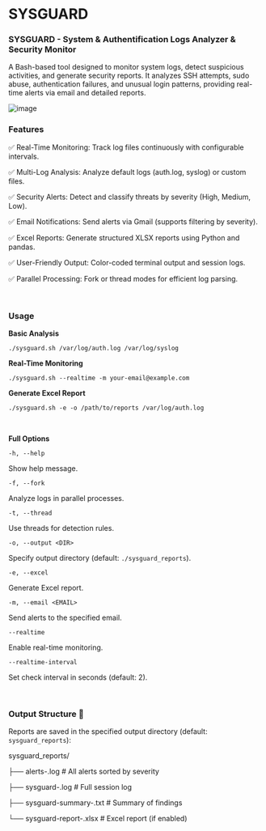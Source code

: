 # SYSGUARD

<h3>SYSGUARD - System & Authentification Logs Analyzer & Security Monitor</h3>

A Bash-based tool designed to monitor system logs, detect suspicious activities, and generate security reports. It analyzes SSH attempts, sudo abuse, authentication failures, and unusual login patterns, providing real-time alerts via email and detailed reports.

![image](https://github.com/user-attachments/assets/02a94113-59ec-494f-b024-9a303015719d)


<h3>Features</h3>

✅ Real-Time Monitoring: Track log files continuously with configurable intervals.

✅ Multi-Log Analysis: Analyze default logs (auth.log, syslog) or custom files.

✅ Security Alerts: Detect and classify threats by severity (High, Medium, Low).

✅ Email Notifications: Send alerts via Gmail (supports filtering by severity).

✅ Excel Reports: Generate structured XLSX reports using Python and pandas.

✅ User-Friendly Output: Color-coded terminal output and session logs.

✅ Parallel Processing: Fork or thread modes for efficient log parsing.

</br>

<h3>Usage</h3>

**Basic Analysis**

```
./sysguard.sh /var/log/auth.log /var/log/syslog
```

**Real-Time Monitoring**

```
./sysguard.sh --realtime -m your-email@example.com
```

**Generate Excel Report**

```
./sysguard.sh -e -o /path/to/reports /var/log/auth.log
```

</br>

**Full Options**


`-h, --help`

Show help message.

`-f, --fork`

Analyze logs in parallel processes.

`-t, --thread`

Use threads for detection rules.

`-o, --output <DIR>`

Specify output directory (default:  `./sysguard_reports`).

`-e, --excel`

Generate Excel report.

`-m, --email <EMAIL>`

Send alerts to the specified email.

`--realtime`

Enable real-time monitoring.

`--realtime-interval`

Set check interval in seconds (default: 2).

</br>

<h3>Output Structure 📂</h3>


Reports are saved in the specified output directory (default:  `sysguard_reports`):


sysguard_reports/

├── alerts-<TIMESTAMP>.log       # All alerts sorted by severity

├── sysguard-<TIMESTAMP>.log     # Full session log

├── sysguard-summary-<TIMESTAMP>.txt  # Summary of findings

└── sysguard-report-<TIMESTAMP>.xlsx  # Excel report (if enabled)

